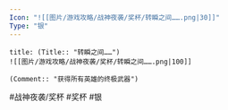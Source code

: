 ```yaml
---
Icon: "![[图片/游戏攻略/战神夜袭/奖杯/转瞬之间…….png|30]]"
Type: "银"
---
```

```ad-common-silver-trophy
title: (Title:: "转瞬之间……")
![[图片/游戏攻略/战神夜袭/奖杯/转瞬之间…….png|100]]

(Comment:: "获得所有英雄的终极武器")
```

#战神夜袭/奖杯 #奖杯 #银
